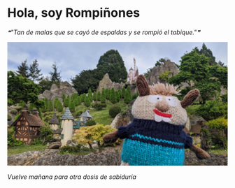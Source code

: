 # Hola, soy Rompiñones

<!--STARTS_HERE_QUOTE_README-->
<i>❝"Tan de malas que se cayó de espaldas y se rompió el tabique."❞</i>
<!--ENDS_HERE_QUOTE_README-->

<!--START_SECTION:update_image-->
![alt text](https://raw.githubusercontent.com/focaalvarez/rompinones/main/.github/images/IMG_20220428_185511.jpg?raw=true)
<!--END_SECTION:update_image-->

*Vuelve mañana para otra dosis de sabiduría*
